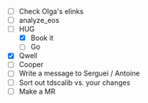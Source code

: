 - [ ] Check Olga's elinks
- [ ] analyze_eos
- [ ] HUG
  - [x] Book it
  - [ ] Go
- [x] Qwell
- [ ] Cooper
- [ ] Write a message to Serguei / Antoine
- [ ] Sort out tdscalib vs. your changes
- [ ] Make a MR
